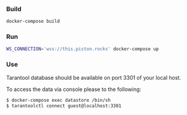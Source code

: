 ### Build

```bash
docker-compose build
```

### Run

```bash
WS_CONNECTION='wss://this.piston.rocks' docker-compose up
```

### Use

Tarantool database should be available on port 3301 of your local host.

To access the data via console please to the following:

```bash
$ docker-compose exec datastore /bin/sh
$ tarantoolctl connect guest@localhost:3301
```

